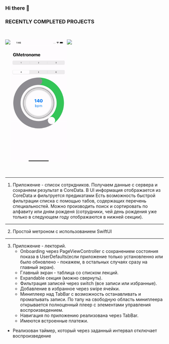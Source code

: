 ### Hi there 👋

<!--
**glebermon/glebermon** is a ✨ _special_ ✨ repository because its `README.md` (this file) appears on your GitHub profile.

Here are some ideas to get you started:

- 🔭 I’m currently working on ...
- 🌱 I’m currently learning ...
- 👯 I’m looking to collaborate on ...
- 🤔 I’m looking for help with ...
- 💬 Ask me about ...
- 📫 How to reach me: ...
- 😄 Pronouns: ...
- ⚡ Fun fact: ...
-->


### RECENTLY COMPLETED PROJECTS

<br/>

<p style="display:flex">
    <a href="https://github.com/glebermon/employee_list">
        <img width=180 src="https://github.com/glebermon/glebermon/blob/main/employeeList.gif" />
    </a>
    <a href="https://github.com/glebermon/GMetronome">
        <img width=180 src="https://github.com/glebermon/glebermon/blob/main/GMetronome.gif" />
    </a>
    <a href="https://github.com/glebermon/LecturePlayer">
        <img width=180 src="https://github.com/glebermon/glebermon/blob/main/LecturePlayer.gif" />
    </a>

</p>
<br/>

------------------------------------------------------------
1) Приложение - список сотркдников. Получаем данные с сервера и сохраняем результат в CoreData. В UI информация отображается из CoreData и фильтруется предикатами Есть возможность быстрой фильтрации списка с помощью табов, содержащих перечень специальностей. Можно производить поиск и сортировать по алфавиту или дням рожденя (сотрудники, чей день рождения уже только в следующем году отображаются в нижней секции).

------------------------------------------------------------
2) Простой метроном с использованием SwiftUI 

------------------------------------------------------------
3) Приложение - лекторий. 
    - Onboarding через PageViewController с сохранением состояния показа в UserDefaults(если приложение только установленно или было обновлено - покажем, в остальных случаях сразу на главный экран).
    - Главный экран - таблица со списком лекций. 
    - Expandable секция (можно свернуть). 
    - Фильтрация записей через switch (все записи или избранные). 
    - Добавление в избранное через swipe ячейки. 
    - Миниплеер над TabBar с возможность останавливать и проматывать записи. По тапу на свободную область миниплеера открывается полноценный плеер с элементами управления воспроизведением. 
    - Навигация по приложению реализована через TabBar. 
    - Имеются встроенные платежи.
- Реализован таймер, который через заданный интервал отключает воспроизведение
